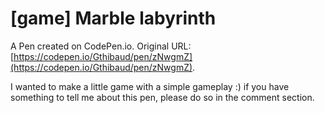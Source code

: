 # [game] Marble labyrinth 

A Pen created on CodePen.io. Original URL: [https://codepen.io/Gthibaud/pen/zNwgmZ](https://codepen.io/Gthibaud/pen/zNwgmZ).

I wanted to make a little game with a simple gameplay :) if you have something to tell me about this pen, please do so in the comment section.
